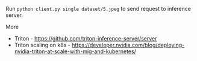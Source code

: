Run `python client.py single dataset/5.jpeg` to send request to inference server.

More

* Triton - https://github.com/triton-inference-server/server
* Triton scaling on k8s - https://developer.nvidia.com/blog/deploying-nvidia-triton-at-scale-with-mig-and-kubernetes/